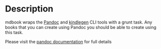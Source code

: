 # Description

mdbook wraps the [Pandoc](http://johnmacfarlane.net/pandoc) and [kindlegen](http://www.amazon.com/gp/feature.html?ie=UTF8&docId=1000234621) CLI tools with a grunt task.
Any books that you can create using Pandoc you should be able to create using this task.

Please visit the [pandoc documentation](http://johnmacfarlane.net/pandoc/README.html) for full details

